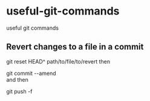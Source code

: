 # useful-git-commands
useful git commands

## Revert changes to a file in a commit

git reset HEAD^ path/to/file/to/revert
then

git commit --amend   
and then

git push -f
